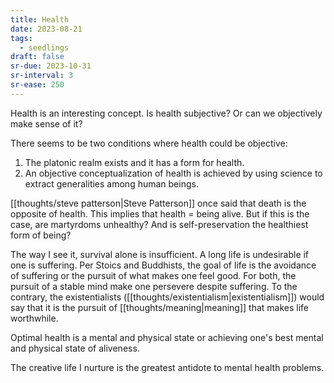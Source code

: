 ```yaml
---
title: Health
date: 2023-08-21
tags:
  - seedlings
draft: false
sr-due: 2023-10-31
sr-interval: 3
sr-ease: 250
---
```

Health is an interesting concept. Is health subjective? Or can we objectively make sense of it?

There seems to be two conditions where health could be objective:

1. The platonic realm exists and it has a form for health.
2. An objective conceptualization of health is achieved by using science to extract generalities among human beings.

[[thoughts/steve patterson|Steve Patterson]] once said that death is the opposite of health. This implies that health = being alive. But if this is the case, are martyrdoms unhealthy? And is self-preservation the healthiest form of being?

The way I see it, survival alone is insufficient. A long life is undesirable if one is suffering. Per Stoics and Buddhists, the goal of life is the avoidance of suffering or the pursuit of what makes one feel good. For both, the pursuit of a stable mind make one persevere despite suffering. To the contrary, the existentialists ([[thoughts/existentialism|existentialism]]) would say that it is the pursuit of [[thoughts/meaning|meaning]] that makes life worthwhile.

Optimal health is a mental and physical state or achieving one's best mental and physical state of aliveness.

The creative life I nurture is the greatest antidote to mental health problems.